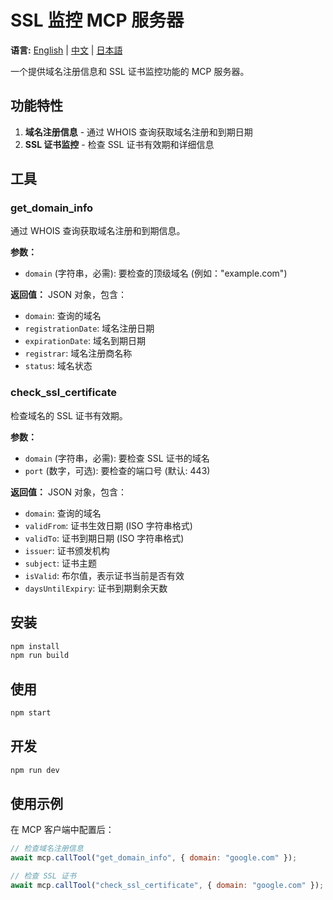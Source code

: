 # SSL 监控 MCP 服务器

**语言:** [English](README.md) | [中文](README-zh.md) | [日本語](README-ja.md)

一个提供域名注册信息和 SSL 证书监控功能的 MCP 服务器。

## 功能特性

1. **域名注册信息** - 通过 WHOIS 查询获取域名注册和到期日期
2. **SSL 证书监控** - 检查 SSL 证书有效期和详细信息

## 工具

### get_domain_info
通过 WHOIS 查询获取域名注册和到期信息。

**参数：**
- `domain` (字符串，必需): 要检查的顶级域名 (例如："example.com")

**返回值：** JSON 对象，包含：
- `domain`: 查询的域名
- `registrationDate`: 域名注册日期
- `expirationDate`: 域名到期日期
- `registrar`: 域名注册商名称
- `status`: 域名状态

### check_ssl_certificate
检查域名的 SSL 证书有效期。

**参数：**
- `domain` (字符串，必需): 要检查 SSL 证书的域名
- `port` (数字，可选): 要检查的端口号 (默认: 443)

**返回值：** JSON 对象，包含：
- `domain`: 查询的域名
- `validFrom`: 证书生效日期 (ISO 字符串格式)
- `validTo`: 证书到期日期 (ISO 字符串格式)
- `issuer`: 证书颁发机构
- `subject`: 证书主题
- `isValid`: 布尔值，表示证书当前是否有效
- `daysUntilExpiry`: 证书到期剩余天数

## 安装

```bash
npm install
npm run build
```

## 使用

```bash
npm start
```

## 开发

```bash
npm run dev
```

## 使用示例

在 MCP 客户端中配置后：

```javascript
// 检查域名注册信息
await mcp.callTool("get_domain_info", { domain: "google.com" });

// 检查 SSL 证书
await mcp.callTool("check_ssl_certificate", { domain: "google.com" });
```